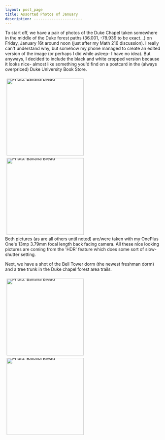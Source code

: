```yaml
---
layout: post_page
title: Assorted Photos of January
description: ----------------------
---
```

To start off, we have a pair of photos of the Duke Chapel taken somewhere in the middle of the Duke forest paths (36.001, -78.939 to be exact...) on Friday, January 16t around noon (just after my Math 216 discussion). I really can't understand why, but somehow my phone managed to create an edited version of the image (or perhaps I did while asleep- I have no idea). But anyways, I decided to include the black and white cropped version because it looks nice- almost like something you'd find on a postcard in the (always overpriced) Duke University Book Store. 
<div style="line-height:0;padding:4px 0 0 1px;">
<a href="http://i.imgur.com/FasHZUi.jpg" style="display:inline-block;margin:3px;text-decoration:none;"> 
<img alt="Photo: Banana Bread" height="250" src="http://i.imgur.com/FasHZUi.jpg" title="Banana Bread" width="250" style="padding:1px;">
</a>
<a href="http://i.imgur.com/24fmCmR.jpg" style="display:inline-block;margin:3px;text-decoration:none;"> 
<img alt="Photo: Banana Bread" height="250" src="http://i.imgur.com/24fmCmR.jpg" title="Banana Bread" width="250" style="padding:1px;">
</a>
</div>
Both pictures (as are all others until noted) are/were taken with my OnePlus One's 13mp 3.79mm focal length back facing camera. All these nice looking pictures are coming from the 'HDR' feature which does some sort of slow-shutter setting.

Next, we have a shot of the Bell Tower dorm (the newest freshman dorm) and a tree trunk in the Duke chapel forest area trails. 
<div style="line-height:0;padding:4px 0 0 1px;">
<a href="http://i.imgur.com/4Yspu45.jpg" style="display:inline-block;margin:3px;text-decoration:none;"> 
<img alt="Photo: Banana Bread" height="250" src="http://i.imgur.com/4Yspu45.jpg" title="Banana Bread" width="250" style="padding:1px;">
</a>
<a href="http://i.imgur.com/ORydN8O.jpg" style="display:inline-block;margin:3px;text-decoration:none;"> 
<img alt="Photo: Banana Bread" height="250" src="http://i.imgur.com/ORydN8O.jpg" title="Banana Bread" width="250" style="padding:1px;">
</a>
</div>

